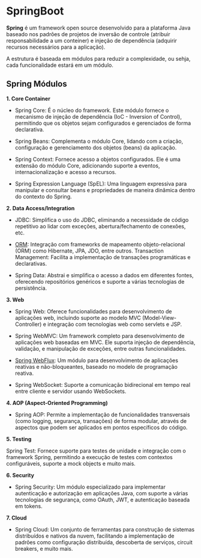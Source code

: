 # SpringBoot

**Spring** é um framework open source desenvolvido para a plataforma Java baseado nos padrões de projetos de inversão de controle (atribuir responsabilidade a um conteiner) e injeção de dependência (adquirir recursos necessários para a aplicação).

A estrutura é baseada em módulos para reduzir a complexidade, ou sehja, cada funcionalidade estará em um módulo.

## Spring Módulos

**1. Core Container**

* Spring Core: É o núcleo do framework. Este módulo fornece o mecanismo de injeção de dependência (IoC - Inversion of Control), permitindo que os objetos sejam configurados e gerenciados de forma declarativa.

* Spring Beans: Complementa o módulo Core, lidando com a criação, configuração e gerenciamento dos objetos (beans) da aplicação.

* Spring Context: Fornece acesso a objetos configurados. Ele é uma extensão do módulo Core, adicionando suporte a eventos, internacionalização e acesso a recursos.

* Spring Expression Language (SpEL): Uma linguagem expressiva para manipular e consultar beans e propriedades de maneira dinâmica dentro do contexto do Spring.

**2. Data Access/Integration**

* JDBC: Simplifica o uso do JDBC, eliminando a necessidade de código repetitivo ao lidar com exceções, abertura/fechamento de conexões, etc.

* [ORM](https://github.com/lelia-salles/Banco-de-Dados-Relacional/blob/main/conceitos-basicos.md): Integração com frameworks de mapeamento objeto-relacional (ORM) como Hibernate, JPA, JDO, entre outros.
Transaction Management: Facilita a implementação de transações programáticas e declarativas.

* Spring Data: Abstrai e simplifica o acesso a dados em diferentes fontes, oferecendo repositórios genéricos e suporte a várias tecnologias de persistência.

**3. Web**

* Spring Web: Oferece funcionalidades para desenvolvimento de aplicações web, incluindo suporte ao modelo MVC (Model-View-Controller) e integração com tecnologias web como servlets e JSP.

* Spring WebMVC: Um framework completo para desenvolvimento de aplicações web baseadas em MVC. Ele suporta injeção de dependência, validação, e manipulação de exceções, entre outras funcionalidades.

* [Spring WebFlux](https://github.com/lelia-salles/java/tree/main/ProgramacaoReativa/Reactor-Webflux): Um módulo para desenvolvimento de aplicações reativas e não-bloqueantes, baseado no modelo de programação reativa.

* Spring WebSocket: Suporte a comunicação bidirecional em tempo real entre cliente e servidor usando WebSockets.

**4. AOP (Aspect-Oriented Programming)**

* Spring AOP: Permite a implementação de funcionalidades transversais (como logging, segurança, transações) de forma modular, através de aspectos que podem ser aplicados em pontos específicos do código.

**5. Testing**

Spring Test: Fornece suporte para testes de unidade e integração com o framework Spring, permitindo a execução de testes com contextos configuráveis, suporte a mock objects e muito mais.

**6. Security**

* Spring Security: Um módulo especializado para implementar autenticação e autorização em aplicações Java, com suporte a várias tecnologias de segurança, como OAuth, JWT, e autenticação baseada em tokens.

**7. Cloud**

* Spring Cloud: Um conjunto de ferramentas para construção de sistemas distribuídos e nativos da nuvem, facilitando a implementação de padrões como configuração distribuída, descoberta de serviços, circuit breakers, e muito mais.
